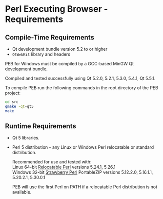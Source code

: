 # Perl Executing Browser - Requirements

## Compile-Time Requirements

* Qt development bundle version 5.2 to or higher  
* ``QtWebKit`` library and headers  

PEB for Windows must be compiled by a GCC-based MinGW Qt development bundle.  

Compiled and tested successfully using Qt 5.2.0, 5.2.1, 5.3.0, 5.4.1, Qt 5.5.1.  

To compile PEB run the following commands in the root directory of the PEB project:

```bash
cd src
qmake -qt=qt5
make
```

## Runtime Requirements

* Qt 5 libraries.  
* Perl 5 distribution - any Linux or Windows Perl relocatable or standard distribution.  

  Recommended for use and tested with:  
  Linux 64-bit [Relocatable Perl](https://github.com/skaji/relocatable-perl) versions 5.24.1, 5.26.1  
  Windows 32-bit [Strawberry Perl](http://strawberryperl.com/) PortableZIP versions 5.12.2.0, 5.16.1.1, 5.20.2.1, 5.30.0.1  

  PEB will use the first Perl on PATH if a relocatable Perl distribution is not available.
